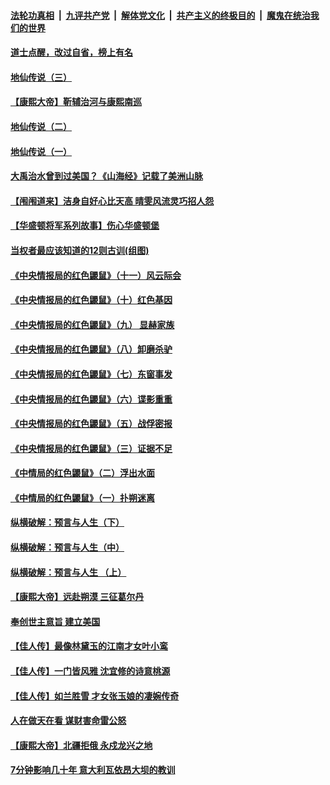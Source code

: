 ####  [法轮功真相](../../../../basic/blob/master/README.md?t=07110031) &nbsp;|&nbsp; [九评共产党](../../../../9ping.md/blob/master/README.md?t=07110031) &nbsp;|&nbsp; [解体党文化](../../../../jtdwh.md/blob/master/README.md?t=07110031)  &nbsp;|&nbsp; [共产主义的终极目的](../../../../gczydzjmd.md/blob/master/README.md?t=07110031) &nbsp;|&nbsp; [魔鬼在统治我们的世界](../../../../mgztzwmdsj.md/blob/master/README.md?t=07110031) 

#### [道士点醒，改过自省，榜上有名](../pages/prog647/a102890523.md?t=07110031) 

#### [地仙传说（三）](../pages/prog647/a102890509.md?t=07110031) 

#### [【康熙大帝】靳辅治河与康熙南巡](../pages/prog647/a102890322.md?t=07110031) 

#### [地仙传说（二）](../pages/prog647/a102889609.md?t=07110031) 

#### [地仙传说（一）](../pages/prog647/a102889604.md?t=07110031) 

#### [大禹治水曾到过美国？《山海经》记载了美洲山脉](../pages/prog647/a102889576.md?t=07110031) 

#### [【闱闱道来】洁身自好心比天高 晴雯风流灵巧招人怨](../pages/prog647/a102889527.md?t=07110031) 

#### [【华盛顿将军系列故事】伤心华盛顿堡](../pages/prog647/a102889451.md?t=07110031) 

#### [当权者最应该知道的12则古训(组图)](../pages/prog647/a102889341.md?t=07110031) 

#### [《中央情报局的红色鼹鼠》（十一）风云际会](../pages/prog647/a102889106.md?t=07110031) 

#### [《中央情报局的红色鼹鼠》（十）红色基因](../pages/prog647/a102889103.md?t=07110031) 

#### [《中央情报局的红色鼹鼠》（九） 显赫家族](../pages/prog647/a102889100.md?t=07110031) 

#### [《中央情报局的红色鼹鼠》（八）卸磨杀驴](../pages/prog647/a102889087.md?t=07110031) 

#### [《中央情报局的红色鼹鼠》（七）东窗事发](../pages/prog647/a102889080.md?t=07110031) 

#### [《中央情报局的红色鼹鼠》（六）谍影重重](../pages/prog647/a102889075.md?t=07110031) 

#### [《中央情报局的红色鼹鼠》（五）战俘密报](../pages/prog647/a102889052.md?t=07110031) 

#### [《中央情报局的红色鼹鼠》（三）证据不足](../pages/prog647/a102889048.md?t=07110031) 

#### [《中情局的红色鼹鼠》（二）浮出水面](../pages/prog647/a102889040.md?t=07110031) 

#### [《中情局的红色鼹鼠》（一）扑朔迷离](../pages/prog647/a102889035.md?t=07110031) 

#### [纵横破解：预言与人生（下）](../pages/prog647/a102888708.md?t=07110031) 

#### [纵横破解：预言与人生（中）](../pages/prog647/a102888691.md?t=07110031) 

#### [纵横破解：预言与人生 （上）](../pages/prog647/a102888679.md?t=07110031) 

#### [【康熙大帝】远赴朔漠 三征葛尔丹](../pages/prog647/a102888583.md?t=07110031) 

#### [奉创世主意旨 建立美国](../pages/prog647/a102887664.md?t=07110031) 

#### [【佳人传】最像林黛玉的江南才女叶小鸾](../pages/prog647/a102887750.md?t=07110031) 

#### [【佳人传】一门皆风雅 沈宜修的诗意桃源](../pages/prog647/a102887738.md?t=07110031) 

#### [【佳人传】如兰胜雪 才女张玉娘的凄婉传奇](../pages/prog647/a102887006.md?t=07110031) 

#### [人在做天在看 谋财害命雷公怒](../pages/prog647/a102886986.md?t=07110031) 

#### [【康熙大帝】北疆拒俄 永戍龙兴之地](../pages/prog647/a102886881.md?t=07110031) 

#### [7分钟影响几十年 意大利瓦依昂大坝的教训](../pages/prog647/a102886630.md?t=07110031) 

